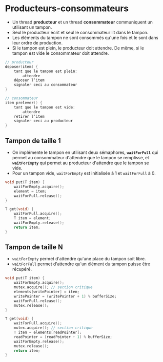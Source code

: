 # Producteurs-consommateurs

* Un thread **producteur** et un thread **consommateur** communiquent un utilisant un tampon.
* Seul le producteur écrit et seul le consommateur lit dans le tampon.
* Les éléments du tampon ne sont consommés qu'une fois et le sont dans leur ordre de production.
* Si le tampon est plein, le producteur doit attendre. De même, si le tampon est vide le consommateur doit attendre.

```cpp
// producteur
deposer(item) {
    tant que le tampon est plein:
        attendre
    déposer l’item
    signaler ceci au consommateur
}

// consommateur
item prelever() {
    tant que le tampon est vide:
        attendre
    retirer l’item
    signaler ceci au producteur
}
```

## Tampon de taille 1

* On implémente le tampon en utilisant deux sémaphores, **`waitForFull`** qui permet au consommateur d'attendre que le tampon se remplisse, et **`waitForEmpty`** qui permet au producteur d'attendre que le tampon se vide.
* Pour un tampon vide, `waitForEmpty` est initialisée à 1 et `waitForFull` à 0.

```cpp
void put(T item) {
    waitForEmpty.acquire();
    element = item;
    waitForFull.release();
}

T get(void) {
    waitForFull.acquire();
    T item = element;
    waitForEmpty.release();
    return item;
}
```

## Tampon de taille N

* `waitForEmpty` permet d'attendre qu'une place du tampon soit libre.
* `waitForFull` permet d'attendre qu'un élément du tampon puisse être récupéré.

```cpp
void put(T item) {
    waitForEmpty.acquire();
    mutex.acquire(); // section critique
    elements[writePointer] = item;
    writePointer = (writePointer + 1) % bufferSize;
    waitForFull.release();
    mutex.release();
}

T get(void) {
    waitForFull.acquire();
    mutex.acquire(); // section critique
    T item = elements[readPointer];
    readPointer = (readPointer + 1) % bufferSize;
    waitForEmpty.release();
    mutex.release();
    return item;
}
```
